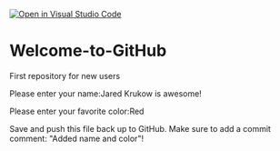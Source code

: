 [![Open in Visual Studio Code](https://classroom.github.com/assets/open-in-vscode-f059dc9a6f8d3a56e377f745f24479a46679e63a5d9fe6f495e02850cd0d8118.svg)](https://classroom.github.com/online_ide?assignment_repo_id=5495026&assignment_repo_type=AssignmentRepo)
# Welcome-to-GitHub
First repository for new users

Please enter your name:Jared Krukow is awesome!

Please enter your favorite color:Red

Save and push this file back up to GitHub. 
Make sure to add a commit comment: "Added name and color"!
